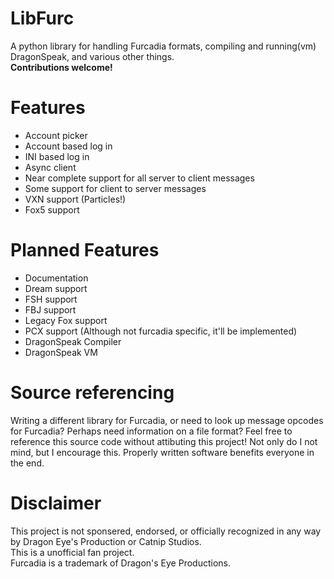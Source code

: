 LibFurc
=======

A python library for handling Furcadia formats, compiling and running(vm) DragonSpeak, and various other things.<br/>
**Contributions welcome!**

Features
========
* Account picker
* Account based log in
* INI based log in
* Async client
* Near complete support for all server to client messages
* Some support for client to server messages
* VXN support (Particles!)
* Fox5 support

Planned Features
================

* Documentation
* Dream support
* FSH support
* FBJ support
* Legacy Fox support
* PCX support (Although not furcadia specific, it'll be implemented)
* DragonSpeak Compiler
* DragonSpeak VM

Source referencing
==================
Writing a different library for Furcadia, or need to look up message opcodes for Furcadia?
Perhaps need information on a file format?
Feel free to reference this source code without attibuting this project!
Not only do I not mind, but I encourage this. Properly written software benefits everyone in the end.

Disclaimer
==========
This project is not sponsered, endorsed, or officially recognized in any way by Dragon Eye's Production or Catnip Studios. <br/>
This is a unofficial fan project. <br/>
Furcadia is a trademark of Dragon's Eye Productions.